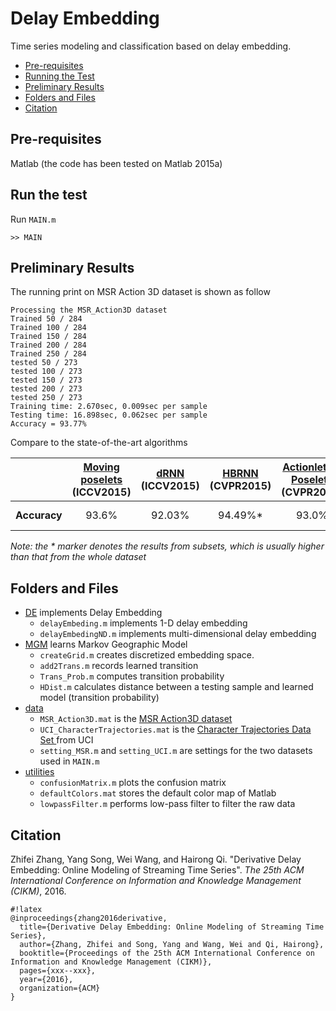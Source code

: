 # Delay Embedding
Time series modeling and classification based on delay embedding.  

- [Pre-requisites](#markdown-header-pre-requisites)
- [Running the Test](#markdown-header-run-the-test)
- [Preliminary Results](#markdown-header-preliminary-results)
- [Folders and Files](#markdown-header-folders-and-files)
- [Citation](#markdown-header-citation)


## Pre-requisites 
Matlab (the code has been tested on Matlab 2015a)


## Run the test
Run `MAIN.m`
```
>> MAIN
```


## Preliminary Results
The running print on MSR Action 3D dataset is shown as follow
```
Processing the MSR_Action3D dataset 
Trained 50 / 284
Trained 100 / 284
Trained 150 / 284
Trained 200 / 284
Trained 250 / 284
tested 50 / 273
tested 100 / 273
tested 150 / 273
tested 200 / 273
tested 250 / 273
Training time: 2.670sec, 0.009sec per sample
Testing time: 16.898sec, 0.062sec per sample
Accuracy = 93.77%
```

Compare to the state-of-the-art algorithms

|| [Moving poselets](http://www.cv-foundation.org//openaccess/content_iccv_2015_workshops/w11/papers/Tao_Moving_Poselets_A_ICCV_2015_paper.pdf) (ICCV2015) | [dRNN](http://www.cv-foundation.org/openaccess/content_iccv_2015/papers/Veeriah_Differential_Recurrent_Neural_ICCV_2015_paper.pdf) (ICCV2015) | [HBRNN](http://www.cv-foundation.org/openaccess/content_cvpr_2015/papers/Du_Hierarchical_Recurrent_Neural_2015_CVPR_paper.pdf) (CVPR2015) | [Actionlets & Poselets](http://www.cv-foundation.org/openaccess/content_cvpr_2016/papers/Lillo_A_Hierarchical_Pose-Based_CVPR_2016_paper.pdf) (CVPR2016)| Our method |
|---|:---:|:---:|:---:|:---:|:---:|
| **Accuracy** | 93.6% | 92.03% | 94.49%* | 93.0% | 93.77% / 94.52%* |

*Note: the * marker denotes the results from subsets, which is usually higher than that from the whole dataset*


## Folders and Files
* [DE](https://bitbucket.org/aicip/delay_embedding/src/06dacd9ae1c0b341ca802e06ff846a281f482d3d/DE/?at=master) implements Delay Embedding
    * `delayEmbeding.m` implements 1-D delay embedding
    * `delayEmbedingND.m` implements multi-dimensional delay embedding
* [MGM](https://bitbucket.org/aicip/delay_embedding/src/06dacd9ae1c0b341ca802e06ff846a281f482d3d/MGM/?at=master) learns Markov Geographic Model
    * `createGrid.m` creates discretized embedding space.
    * `add2Trans.m` records learned transition
    * `Trans_Prob.m` computes transition probability
    * `HDist.m` calculates distance between a testing sample and learned model (transition probability) 
* [data](https://bitbucket.org/aicip/delay_embedding/src/06dacd9ae1c0b341ca802e06ff846a281f482d3d/data/?at=master) 
    * `MSR_Action3D.mat` is the [MSR Action3D dataset](http://research.microsoft.com/en-us/um/people/zliu/actionrecorsrc/)
    * `UCI_CharacterTrajectories.mat` is the [Character Trajectories Data Set ](https://archive.ics.uci.edu/ml/datasets/Character+Trajectories) from UCI
    * `setting_MSR.m` and `setting_UCI.m` are settings for the two datasets used in `MAIN.m`
* [utilities](https://bitbucket.org/aicip/delay_embedding/src/06dacd9ae1c0b341ca802e06ff846a281f482d3d/utilities/?at=master)
    * `confusionMatrix.m` plots the confusion matrix
    * `defaultColors.mat` stores the default color map of Matlab
    * `lowpassFilter.m` performs low-pass filter to filter the raw data


## Citation
Zhifei Zhang, Yang Song, Wei Wang, and Hairong Qi. "Derivative Delay Embedding: Online Modeling of Streaming Time Series". *The 25th ACM International Conference on Information and Knowledge Management (CIKM)*, 2016. 

```
#!latex
@inproceedings{zhang2016derivative,
  title={Derivative Delay Embedding: Online Modeling of Streaming Time Series},
  author={Zhang, Zhifei and Song, Yang and Wang, Wei and Qi, Hairong},
  booktitle={Proceedings of the 25th ACM International Conference on Information and Knowledge Management (CIKM)},
  pages={xxx--xxx},
  year={2016},
  organization={ACM}
}
```